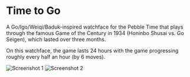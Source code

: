 # Time to Go

A Go/Igo/Weiqi/Baduk-inspired watchface for the Pebble Time that plays through the famous Game of the Century in 1934 (Honinbo Shusai vs. Go Seigen), which lasted over three months.

On this watchface, the game lasts 24 hours with the game progressing roughly every half an hour (by 6 moves).

![Screenshot 1](https://github.com/jordanschn/jordanschn.github.io/master/go1.jpg)
![Screenshot 2](https://github.com/jordanschn/jordanschn.github.io/master/go2.jpg)
